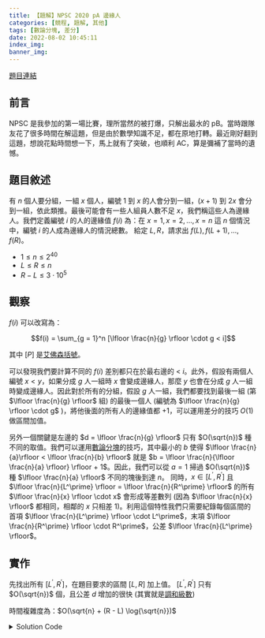 ```yaml
---
title: 【題解】NPSC 2020 pA 邊緣人
categories: [競程, 題解, 其他]
tags: [數論分塊, 差分]
date: 2022-08-02 10:45:11
index_img:
banner_img:
---
```


[題目連結](https://contest.cc.ntu.edu.tw/npsc2020/teamclient/semi_senior.pdf)

## 前言
NPSC 是我參加的第一場比賽，理所當然的被打爆，只解出最水的 pB。當時跟隊友花了很多時間在解這題，但是由於數學知識不足，都在原地打轉。最近剛好翻到這題，想說花點時間想一下，馬上就有了突破，也順利 AC，算是彌補了當時的遺憾。

## 題目敘述
有 $n$ 個人要分組，一組 $x$ 個人，編號 $1$ 到 $x$ 的人會分到一組，$(x + 1)$ 到 $2x$ 會分到一組，依此類推。最後可能會有一些人組員人數不足 $x$，我們稱這些人為邊緣人。我們定義編號 $i$ 的人的邊緣值 $f(i)$ 為：在 $x = 1, x = 2, \dots , x = n$ 這 $n$ 個情況中，編號 $i$ 的人成為邊緣人的情況總數。
給定 $L, R$，請求出 $f(L), f(L + 1), \dots , f(R)$。

* $1 \leq n \leq 2^{40}$
* $L \leq R \leq n$
* $R − L \leq 3 \cdot 10^5$

## 觀察
$f(i)$ 可以改寫為：

$$f(i) = \sum_{g = 1}^n [\lfloor \frac{n}{g} \rfloor \cdot g < i]$$

其中 $[P]$ 是[艾佛森括號](https://zh.wikipedia.org/wiki/%E8%89%BE%E4%BD%9B%E6%A3%AE%E6%8B%AC%E5%8F%B7)。

可以發現我們要計算不同的 $f(i)$ 差別都只在於最右邊的 $\text{< }i$。此外，假設有兩個人編號 $x < y$，如果分成 $g$ 人一組時 $x$ 會變成邊緣人，那麼 $y$ 也會在分成 $g$ 人一組時變成邊緣人。因此對於所有的分組，假設 $g$ 人一組，我們都要找到最後一組 (第 $\lfloor \frac{n}{g} \rfloor$ 組) 的最後一個人 (編號為 $\lfloor \frac{n}{g} \rfloor \cdot g$ )，將他後面的所有人的邊緣值都 $+1$，可以運用差分的技巧 $O(1)$ 做區間加值。

另外一個關鍵是左邊的 $d = \lfloor \frac{n}{g} \rfloor$ 只有 $O(\sqrt{n})$ 種不同的取值。我們可以運用[數論分塊](https://oi-wiki.org/math/number-theory/sqrt-decomposition/)的技巧，其中最小的 $b$ 使得 $\lfloor \frac{n}{a}\rfloor < \lfloor \frac{n}{b} \rfloor$ 就是 $b = \lfloor \frac{n}{\lfloor \frac{n}{a} \rfloor} \rfloor + 1$。因此，我們可以從 $a = 1$ 掃過 $O(\sqrt{n})$ 種 $\lfloor \frac{n}{a} \rfloor$ 不同的塊後到達 $n$。
同時，$x \in [L^\prime, R^\prime]$ 且 $\lfloor \frac{n}{L^\prime} \rfloor = \lfloor \frac{n}{R^\prime} \rfloor$ 的所有 $\lfloor \frac{n}{x} \rfloor \cdot x$ 會形成等差數列 (因為 $\lfloor \frac{n}{x} \rfloor$ 都相同，相鄰的 $x$ 只相差 $1$)。利用這個特性我們只需要紀錄每個區間的首項 $\lfloor \frac{n}{L^\prime} \rfloor \cdot L^\prime$，末項 $\lfloor \frac{n}{R^\prime} \rfloor \cdot R^\prime$，公差 $\lfloor \frac{n}{L^\prime} \rfloor$。

## 實作

先找出所有 $[L^\prime, R^\prime]$，在題目要求的區間 $[L, R]$ 加上值。
$[L^\prime, R^\prime]$ 只有 $O(\sqrt{n})$ 個，且公差 $d$ 增加的很快 (其實就是[調和級數](https://zh.wikipedia.org/zh-tw/%E8%B0%83%E5%92%8C%E7%BA%A7%E6%95%B0))

時間複雜度為：$O(\sqrt{n} + (R - L) \log{\sqrt{n}})$

<details><summary>Solution Code</summary>
```cpp
#include <bits/stdc++.h>
using namespace std;

int main() {
	ios::sync_with_stdio(false);
	cin.tie(0);
	long long N, L, R;
	cin >> N >> L >> R;
	vector<tuple<long long, long long, long long>> seg;
	for(long long i = 1; i <= N;) {
		long long p = N / i;
		long long j = N / p + 1;
		seg.emplace_back(i * p + 1, (j - 1) * p + 1, p);
		i = j;
	}
	const long long OFFSET = L;
	vector<long long> ans(R - L + 1);
	for(auto& [s, e, p] : seg) {
		long long step = (s < L ? (L - s + p - 1) / p : 0);
		ans[L - OFFSET] += step;
		s += step * p;
		while(s <= e && s <= R) {
			ans[s - OFFSET] += 1;
			s += p;
		}
	}
	for(int i = 1; i < R - L + 1; ++i) {
		ans[i] += ans[i - 1];
	}
	for(int i = 0; i < R - L + 1; ++i) {
		cout << ans[i] << " \n"[i == R - L];
	}
	return 0;
}
```
</details>